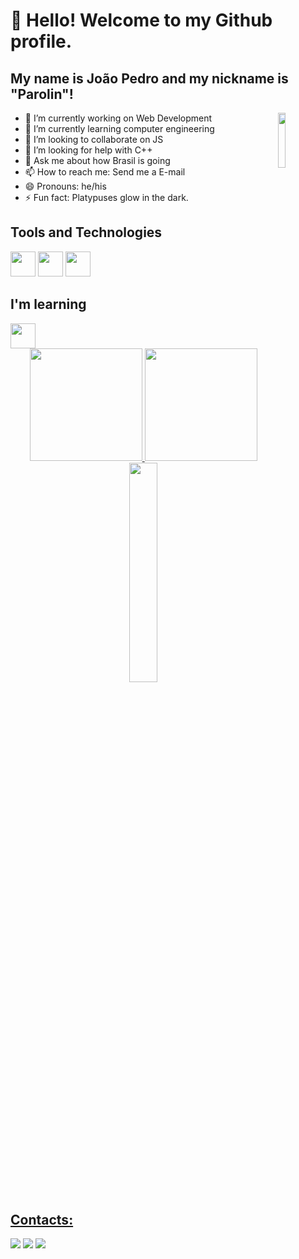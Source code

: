 # 👋 Hello! Welcome to my Github profile.
## My name is João Pedro and my nickname is "Parolin"!      

<img loading="lazy" align="right" width="15%" src="https://github.com/user-attachments/assets/43909bd3-b5c4-4fd8-9b65-a48fa2f5e2fe" />

- 🔭 I’m currently working on Web Development                                    
- 🌱 I’m currently learning computer engineering
- 👯 I’m looking to collaborate on JS
- 🤔 I’m looking for help with C++
- 💬 Ask me about how Brasil is going                        
- 📫 How to reach me: Send me a E-mail
- 😄 Pronouns: he/his
- ⚡ Fun fact: Platypuses glow in the dark.

## Tools and Technologies
<img loading="lazy" src="https://cdn.jsdelivr.net/gh/devicons/devicon@latest/icons/git/git-original-wordmark.svg" width="40" height="40" /> <img loading="lazy" src="https://cdn.jsdelivr.net/gh/devicons/devicon@latest/icons/javascript/javascript-original.svg" width="40" height="40" /> <img loading="lazy" src="https://cdn.jsdelivr.net/gh/devicons/devicon@latest/icons/html5/html5-original.svg" width="40" height="40" />

## I'm learning
<img loading="lazy" src="https://cdn.jsdelivr.net/gh/devicons/devicon@latest/icons/cplusplus/cplusplus-original.svg" width="40" height="40" />

<div align="center">
<a href="https://github.com/joaopedroparolin">
<img loading="lazy" height="180em" src="https://github-readme-stats.vercel.app/api/top-langs/?username=joaopedroparolin&layout=compact&langs_count=7&theme=dracula"/>
<img loading="lazy" height="180em" src="https://github-readme-stats.vercel.app/api?username=joaopedroparolin&show_icons=true&theme=dracula&include_all_commits=true&count_private=true"/>
</div>
  
<div align="center">
<img width="30%" src= "https://github.com/user-attachments/assets/f6de2a29-24f3-4dc3-8627-201b580ca9d4"/>
</div>
  
## Contacts:
<div>
<a href="https://www.instagram.com/joaopedroparolin/" target="_blank"><img loading="lazy" src="https://img.shields.io/badge/-Instagram-%23E4405F?style=for-the-badge&logo=instagram&logoColor=white" target="_blank"></a>
<a href = "mailto:joaopedroparolin@gmail.com"><img loading="lazy" src="https://img.shields.io/badge/Gmail-D14836?style=for-the-badge&logo=gmail&logoColor=white" target="_blank"></a>
<a href="https://linkedin.com/in/joão-pedro-souza-parolin-b4b1a321b" target="_blank"><img loading="lazy" src="https://img.shields.io/badge/-LinkedIn-%230077B5?style=for-the-badge&logo=linkedin&logoColor=white" target="_blank"></a>   
</div>
